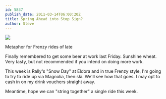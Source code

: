 ```yaml
---
id: 5837
publish_date: 2011-03-14T06:00:20Z
title: Spring Ahead into Stop Sign?
author: Steve
---
```

![](http://www.flagstafffrenzy.org/wp-content/uploads/2011/03/frenzy-foiled.png)

Metaphor for Frenzy rides of late

Finally remembered to get some beer at work last Friday. Sunshine wheat. Very tasty, but not recommended if you intend on doing more work.

This week is Rally's "Snow Day" at Eldora and in true Frenzy style, I'm going to try to ride up via Magnolia, then ski. We'll see how that goes. I may opt to cash in on my drink vouchers straight away.

Meantime, hope we can "string together" a single ride this week.